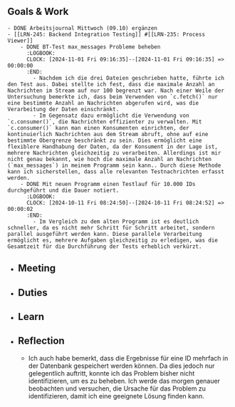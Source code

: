 ## Goals & Work
	- DONE Arbeitsjournal Mittwoch (09.10) ergänzen
	- [[LRN-245: Backend Integration Testing]] #[[LRN-235: Process Viewer]]
		- DONE BT-Test max_messages Probleme beheben
		  :LOGBOOK:
		  CLOCK: [2024-11-01 Fri 09:16:35]--[2024-11-01 Fri 09:16:35] =>  00:00:00
		  :END:
			- Nachdem ich die drei Dateien geschrieben hatte, führte ich den Test aus. Dabei stellte ich fest, dass die maximale Anzahl an Nachrichten im Stream auf nur 100 begrenzt war. Nach einer Weile der Untersuchung bemerkte ich, dass beim Verwenden von `c.fetch()` nur eine bestimmte Anzahl an Nachrichten abgerufen wird, was die Verarbeitung der Daten einschränkt.
			- Im Gegensatz dazu ermöglicht die Verwendung von `c.consumer()`, die Nachrichten effizienter zu verwalten. Mit `c.consumer()` kann man einen Konsumenten einrichten, der kontinuierlich Nachrichten aus dem Stream abruft, ohne auf eine bestimmte Obergrenze beschränkt zu sein. Dies ermöglicht eine flexiblere Handhabung der Daten, da der Konsument in der Lage ist, mehrere Nachrichten gleichzeitig zu verarbeiten. Allerdings ist mir nicht genau bekannt, wie hoch die maximale Anzahl an Nachrichten (`max_messages`) in meinem Programm sein kann.. Durch diese Methode kann ich sicherstellen, dass alle relevanten Testnachrichten erfasst werden.
		- DONE Mit neuen Programm einen Testlauf für 10.000 IDs durchgeführt und die Dauer notiert.
		  :LOGBOOK:
		  CLOCK: [2024-10-11 Fri 08:24:50]--[2024-10-11 Fri 08:24:52] =>  00:00:02
		  :END:
			- Im Vergleich zu dem alten Programm ist es deutlich schneller, da es nicht mehr Schritt für Schritt arbeitet, sondern parallel ausgeführt werden kann. Diese parallele Verarbeitung ermöglicht es, mehrere Aufgaben gleichzeitig zu erledigen, was die Gesamtzeit für die Durchführung der Tests erheblich verkürzt.
- ## Meeting
- ## Duties
- ## Learn
- ## Reflection
	- Ich auch habe bemerkt, dass die Ergebnisse für eine ID mehrfach in der Datenbank gespeichert werden können. Da dies jedoch nur gelegentlich auftritt, konnte ich das Problem bisher nicht identifizieren, um es zu beheben. Ich werde das morgen genauer beobachten und versuchen, die Ursache für das Problem zu identifizieren, damit ich eine geeignete Lösung finden kann.
